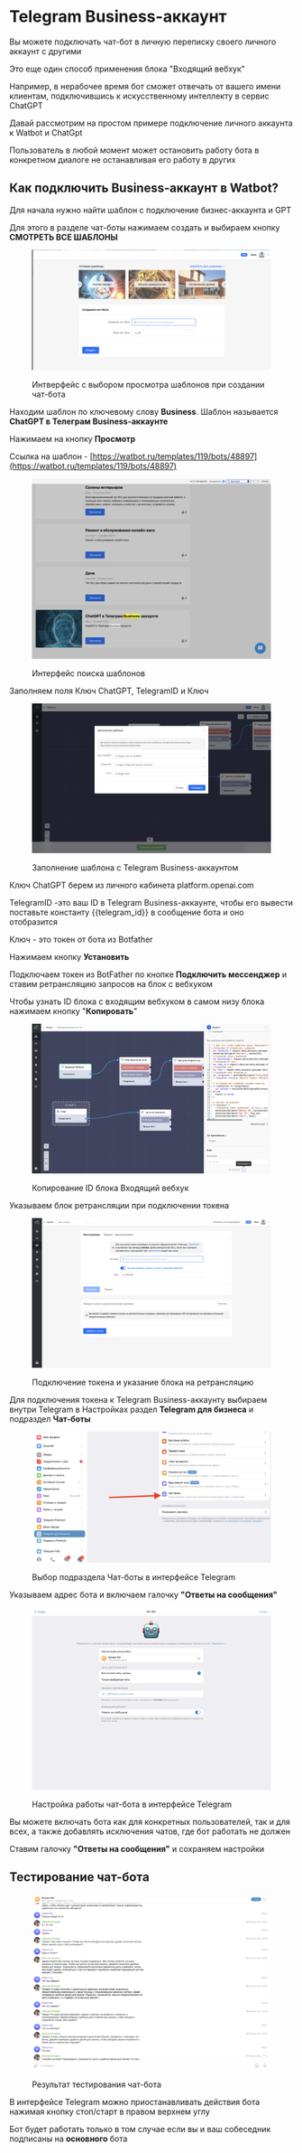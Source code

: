 # Telegram Business-аккаунт

Вы можете подключать чат-бот в личную переписку своего личного аккаунт с другими

Это еще один способ применения блока "Входящий вебхук"

Например, в нерабочее время бот сможет отвечать от вашего имени клиентам, подключившись к искусственному интеллекту в сервис ChatGPT

Давай рассмотрим на простом примере подключение личного аккаунта к Watbot и ChatGpt

Пользователь в любой момент может остановить работу бота в конкретном диалоге не останавливая его работу в других



## Как подключить Business-аккаунт в Watbot?

Для начала нужно найти шаблон с подключение бизнес-аккаунта и GPT

Для этого в разделе чат-боты нажимаем создать и выбираем кнопку **СМОТРЕТЬ ВСЕ ШАБЛОНЫ**

<figure><img src="../../.gitbook/assets/Снимок экрана 2024-07-16 в 16.29.06.png" alt=""><figcaption><p>Интверфейс с выбором просмотра шаблонов при создании чат-бота</p></figcaption></figure>

Находим шаблон по ключевому слову **Business**. Шаблон называется **ChatGPT  в Телеграм Business-аккаунте**

Нажимаем на кнопку **Просмотр**

Ссылка на шаблон - [https://watbot.ru/templates/119/bots/48897](https://watbot.ru/templates/119/bots/48897)

<figure><img src="../../.gitbook/assets/Снимок экрана 2024-07-16 в 16.32.27.png" alt=""><figcaption><p>Интерфейс поиска шаблонов</p></figcaption></figure>

Заполняем поля Ключ СhatGPT, TelegramID и Ключ

<figure><img src="../../.gitbook/assets/Снимок экрана 2024-07-16 в 16.36.48.png" alt=""><figcaption><p>Заполнение шаблона с Telegram Business-аккаунтом</p></figcaption></figure>

Ключ ChatGPT берем из личного кабинета platform.openai.com

TelegramID -это ваш ID в Telegram Business-аккаунте, чтобы его вывести поставьте константу \{{telegram\_id\}} в сообщение бота и оно отобразится

Ключ - это токен от бота из Botfather

Нажимаем кнопку **Установить**

Подключаем токен из BotFather по кнопке **Подключить мессенджер** и ставим ретрансляцию запросов на блок с вебхуком

Чтобы узнать ID блока с входящим вебхуком в самом низу блока нажимаем кнопку "**Копировать**"

<figure><img src="../../.gitbook/assets/Снимок экрана 2024-07-16 в 16.47.49.png" alt=""><figcaption><p>Копирование ID блока Входящий вебхук</p></figcaption></figure>

Указываем блок ретрансляции при подключении токена

<figure><img src="../../.gitbook/assets/Снимок экрана 2024-07-16 в 16.49.23.png" alt=""><figcaption><p>Подключение токена и указание блока на ретрансляцию</p></figcaption></figure>

Для подключения токена к Telegram Business-аккаунту выбираем внутри Telegram в Настройках раздел **Telegram для бизнеса** и подраздел **Чат-боты**

<figure><img src="../../.gitbook/assets/Снимок экрана 2024-07-16 в 16.53.09.png" alt=""><figcaption><p>Выбор подраздела Чат-боты в интерфейсе Telegram</p></figcaption></figure>

Указываем адрес бота и включаем галочку **"Ответы на сообщения"**

<figure><img src="../../.gitbook/assets/Снимок экрана 2024-07-16 в 16.59.16.png" alt=""><figcaption><p>Настройка работы чат-бота в интерфейсе Telegram</p></figcaption></figure>

Вы можете включать бота как для конкретных пользователей, так и для всех, а также добавлять исключения чатов, где бот работать не должен

Ставим галочку **"Ответы на сообщения"** и сохраняем настройки



## Тестирование чат-бота

<figure><img src="../../.gitbook/assets/Снимок экрана 2024-07-16 в 17.01.27.png" alt=""><figcaption><p>Результат тестирования чат-бота</p></figcaption></figure>

В интерфейсе Telegram можно приостанавливать действия бота нажимая кнопку стоп/старт в правом верхнем углу

Бот будет работать только в том случае если вы и ваш собеседник подписаны на **основного** бота




